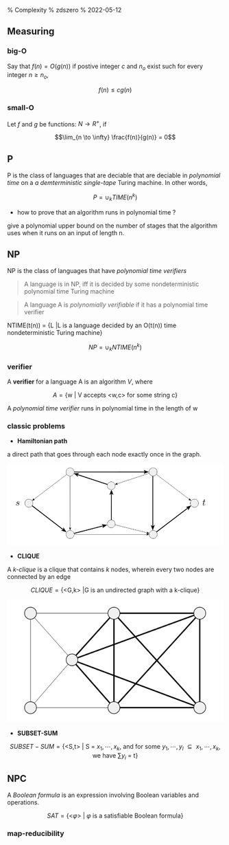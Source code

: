 % Complexity
% zdszero
% 2022-05-12

## Measuring

### big-O

Say that $f(n) = O(g(n))$ if postive integer $c$ and $n_o$ exist such for every integer $n \ge n_o$,

$$f(n) \le cg(n)$$ 

### small-O

Let $f$ and $g$ be functions: $N \rightarrow R^{+}$, if

$$\lim_{n \to \infty} \frac{f(n)}{g(n)} = 0$$ 

## P

P is the class of languages that are deciable that are deciable in *polynomial time* on a *a demterministic single-tape* Turing machine. In other words,

$$P = \cup_{k} TIME(n^k)$$ 

* how to prove that an algorithm runs in polynomial time ?

give a polynomial upper bound on the number of stages that the algorithm uses when it runs on an input of length n.

## NP

NP is the class of languages that have *polynomial time verifiers*

> A language is in NP, iff it is decided by some nondeterministic polynomial time Turing machine

> A language A is *polynomially verifiable* if it has a polynomial time verifier

NTIME(t(n)) = {L |L is a language decided by an O(t(n)) time nondeterministic Turing machine}

$$NP = \cup_{k} NTIME(n^k)$$

### verifier

A **verifier** for a language A is an algorithm *V*, where 

$$A = \text{\{w | V accepts <w,c> for some string c\}}$$

A *polynomial time verifier* runs in polynomial time in the length of w

### classic problems

* **Hamiltonian path**

a direct path that goes through each node exactly once in the graph.

![Hamiltonian path image](../../docs/images/image_2022-06-01-19-39-39.png)

* **CLIQUE**

A *k-clique* is a clique that contains *k* nodes, wherein every two nodes are connected by an edge

$$CLIQUE = \text{\{<G,k> |G is an undirected graph with a k-clique\}}$$

![Clique image](../../docs/images/image_2022-06-01-22-12-46.png)

* **SUBSET-SUM**

$$SUBSET-SUM = \text{\{<S,t> | S = {$x_1, \cdots, x_k$}, and for some {$y_1, \cdots, y_l$} $\subseteq$ {$x_1, \cdots, x_k$}, we have $\sum y_i$ = t\}}$$

## NPC

A *Boolean formula* is an expression involving Boolean variables and operations.

$$SAT = \text{\{<$\varphi$> | $\varphi$ is a satisfiable Boolean formula\}}$$

### map-reducibility
